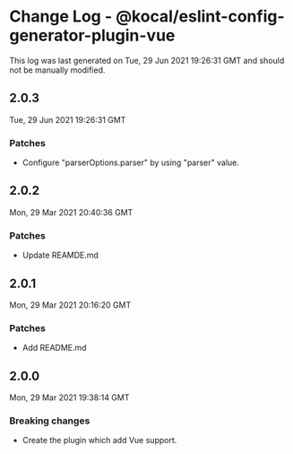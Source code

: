 # Change Log - @kocal/eslint-config-generator-plugin-vue

This log was last generated on Tue, 29 Jun 2021 19:26:31 GMT and should not be manually modified.

## 2.0.3
Tue, 29 Jun 2021 19:26:31 GMT

### Patches

- Configure "parserOptions.parser" by using "parser" value.

## 2.0.2
Mon, 29 Mar 2021 20:40:36 GMT

### Patches

- Update REAMDE.md

## 2.0.1
Mon, 29 Mar 2021 20:16:20 GMT

### Patches

- Add README.md

## 2.0.0
Mon, 29 Mar 2021 19:38:14 GMT

### Breaking changes

- Create the plugin which add Vue support.

